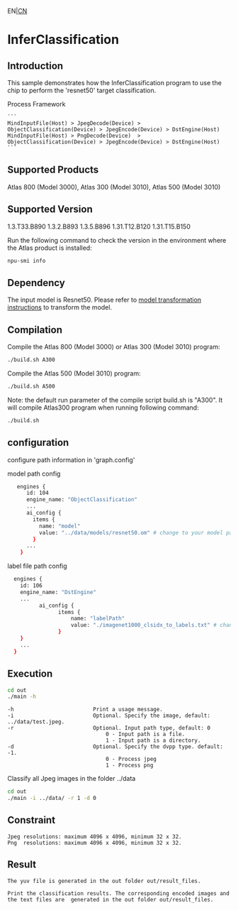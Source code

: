 EN|[CN](README.zh.md)
# InferClassification

## Introduction

This sample demonstrates how the InferClassification program to use the chip to perform the 'resnet50' target classification.

Process Framework

    ```
    MindInputFile(Host) > JpegDecode(Device) >  ObjectClassification(Device) > JpegEncode(Device) > DstEngine(Host)
    MindInputFile(Host) > PngDecode(Device)  >  ObjectClassification(Device) > JpegEncode(Device) > DstEngine(Host)
    ```

## Supported Products

Atlas 800 (Model 3000), Atlas 300 (Model 3010), Atlas 500 (Model 3010)

## Supported Version

1.3.T33.B890 1.3.2.B893 1.3.5.B896 1.31.T12.B120 1.31.T15.B150

Run the following command to check the version in the environment where the Atlas product is installed:
```bash
npu-smi info
```

## Dependency

  The input model is Resnet50. Please refer to [model transformation instructions](data/models/README.md) to transform the model.

## Compilation

Compile the Atlas 800 (Model 3000) or Atlas 300 (Model 3010) program:
```bash
./build.sh A300
```

Compile the Atlas 500 (Model 3010) program:
```bash
./build.sh A500
```

Note: the default run parameter of the compile script build.sh is "A300". It will compile Atlas300 program when running following command:
```bash
./build.sh
```

## configuration

configure path information in 'graph.config'

model path config

```bash
   engines {
      id: 104
      engine_name: "ObjectClassification"
      ...
      ai_config {
        items {
          name: "model"
          value: "../data/models/resnet50.om" # change to your model path
        }
      ...
    }
```

label file path config
```bash
  engines {
    id: 106
    engine_name: "DstEngine"
    ...
          ai_config {
                items {
                    name: "labelPath"
                    value: "./imagenet1000_clsidx_to_labels.txt" # change to your label file path
                }
    }
    ...
  }
```

## Execution

```bash
cd out
./main -h
```
    -h                         Print a usage message.
    -i                         Optional. Specify the image, default: ../data/test.jpeg.
    -r                         Optional. Input path type, default: 0
                                   0 - Input path is a file.
                                   1 - Input path is a directory.
    -d                         Optional. Specify the dvpp type. default: -1.
                                   0 - Process jpeg
                                   1 - Process png

Classify all Jpeg images in the folder ../data
```bash
cd out
./main -i ../data/ -r 1 -d 0
```

## Constraint
```
Jpeg resolutions: maximum 4096 x 4096, minimum 32 x 32.
Png  resolutions: maximum 4096 x 4096, minimum 32 x 32.
```

## Result
```
The yuv file is generated in the out folder out/result_files.

Print the classification results. The corresponding encoded images and the text files are  generated in the out folder out/result_files.
```
